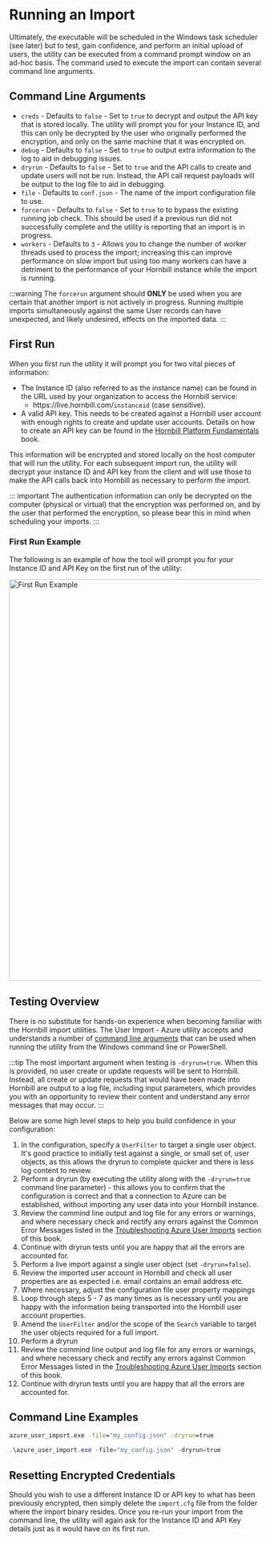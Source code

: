 # Running an Import

Ultimately, the executable will be scheduled in the Windows task scheduler (see later) but to test, gain confidence, and perform an initial upload of users, the utility can be executed from a command prompt window on an ad-hoc basis. The command used to execute the import can contain several command line arguments.

## Command Line Arguments

- `creds` - Defaults to `false` - Set to `true` to decrypt and output the API key that is stored locally. The utility will prompt you for your Instance ID, and this can only be decrypted by the user who originally performed the encryption, and only on the same machine that it was encrypted on.
- `debug` - Defaults to `false` - Set to `true` to output extra information to the log to aid in debugging issues.
- `dryrun` - Defaults to `false` - Set to `true` and the API calls to create and update users will not be run. Instead, the API call request payloads will be output to the log file to aid in debugging.
- `file` - Defaults to `conf.json` - The name of the import configuration file to use.
- `forcerun` - Defaults to `false` - Set to `true` to to bypass the existing running job check. This should be used if a previous run did not successfully complete and the utility is reporting that an import is in progress.
- `workers` - Defaults to `3` - Allows you to change the number of worker threads used to process the import; increasing this can improve performance on slow import but using too many workers can have a detriment to the performance of your Hornbill instance while the import is running.

:::warning
The `forcerun` argument should **ONLY** be used when you are certain that another import is not actively in progress. Running multiple imports simultaneously against the same User records can have unexpected, and likely undesired, effects on the imported data.
:::

## First Run

When you first run the utility it will prompt you for two vital pieces of information:

- The Instance ID (also referred to as the instance name) can be found in the URL used by your organization to access the Hornbill service:
  - ht<span>tps://live.hornbill.com/</span>`instanceid` (case sensitive).
- A valid API key. This needs to be created against a Hornbill user account with enough rights to create and update user accounts. Details on how to create an API key can be found in the [Hornbill Platform Fundamentals](/esp-fundamentals/security/api-keys) book.

This information will be encrypted and stored locally on the host computer that will run the utility. For each subsequent import run, the utility will decrypt your instance ID and API key from the client and will use those to make the API calls back into Hornbill as necessary to perform the import.

::: important 
The authentication information can only be decrypted on the computer (physical or virtual) that the encryption was performed on, and by the user that performed the encryption, so please bear this in mind when scheduling your imports.
:::

### First Run Example

The following is an example of how the tool will prompt you for your Instance ID and API Key on the first run of the utility:

<img src="/_books/data-imports-guide/users/azure/images/az-user-import.png" width="800px" alt="First Run Example"/>

## Testing Overview

There is no substitute for hands-on experience when becoming familiar with the Hornbill import utilities. The User Import - Azure utility accepts and understands a number of [command line arguments](/data-imports-guide/users/azure/command#command-line-arguments) that can be used when running the utility from the Windows command line or PowerShell. 

:::tip
The most important argument when testing is `-dryrun=true`. When this is provided, no user create or update requests will be sent to Hornbill. Instead, all create or update requests that would have been made into Hornbill are output to a log file, including input parameters, which provides you with an opportunity to review their content and understand any error messages that may occur.
:::

Below are some high level steps to help you build confidence in your configuration:

1. In the configuration, specify a `UserFilter` to target a single user object. It's good practice to initially test against a single, or small set of, user objects, as this allows the dryrun to complete quicker and there is less log content to review.
1. Perform a dryrun (by executing the utility along with the `-dryrun=true` command line parameter) - this allows you to confirm that the configuration is correct and that a connection to Azure can be established, without importing any user data into your Hornbill instance. 
1. Review the commind line output and log file for any errors or warnings, and where necessary check and rectify any errors against the Common Error Messages listed in the [Troubleshooting Azure User Imports](/data-imports-guide/users/azure/debugging) section of this book.
1. Continue with dryrun tests until you are happy that all the errors are accounted for.
1. Perform a live import against a single user object (set `-dryrun=false`).
1. Review the imported user account in Hornbill and check all user properties are as expected i.e. email contains an email address etc.
1. Where necessary, adjust the configuration file user property mappings
1. Loop through steps 5 - 7 as many times as is necessary until you are happy with the information being transported into the Hornbill user account properties.
1. Amend the `UserFilter` and/or the scope of the `Search` variable to target the user objects required for a full import.
1. Perform a dryrun
1. Review the commind line output and log file for any errors or warnings, and where necessary check and rectify any errors against Common Error Messages listed in the [Troubleshooting Azure User Imports](/data-imports-guide/users/azure/debugging) section of this book.
1. Continue with dryrun tests until you are happy that all the errors are accounted for.

## Command Line Examples

```cmd
azure_user_import.exe -file="my_config.json" -dryrun=true
```

```powershell
.\azure_user_import.exe -file="my_config.json" -dryrun=true
```

## Resetting Encrypted Credentials

Should you wish to use a different Instance ID or API key to what has been previously encrypted, then simply delete the `import.cfg` file from the folder where the import binary resides. Once you re-run your import from the command line, the utility will again ask for the Instance ID and API Key details just as it would have on its first run.